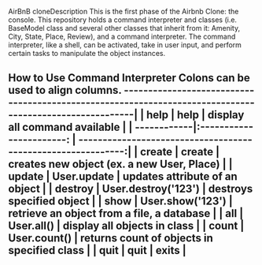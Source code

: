 AirBnB cloneDescription
This is the first phase of the Airbnb Clone: the console. This repository holds a command interpreter and classes (i.e. BaseModel class and several other classes that inherit from it: Amenity, City, State, Place, Review), and a command interpreter. The command interpreter, like a shell, can be activated, take in user input, and perform certain tasks to manipulate the object instances.

How to Use Command Interpreter
Colons can be used to align columns.
--------------------------------------------------------------------------------------------------------|
| help        | help                     | display all command available                                |
| ------------|:-----------------------: | ------------------------------------------------------------:|
| create      | create <class>           | creates new object (ex. a new User, Place)                   |
| update      | User.update              |   updates attribute of an object                             |
| destroy     | User.destroy('123')      |    destroys specified object                                 |
| show        | User.show('123')         | retrieve an object from a file, a database                   |
| all         | User.all()               | display all objects in class                                 |
| count       | User.count()             | returns count of objects in specified class                  |
| quit        | quit                     | exits                                                        |
---------------------------------------------------------------------------------------------------------
